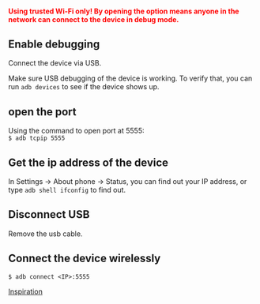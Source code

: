 <h4 style="color:red;">
Using trusted Wi-Fi only!  
By opening the option means anyone in the network can connect to the device in debug mode.
</h4>

## Enable debugging

Connect the device via USB.

Make sure USB debugging of the device is working. To verify that, you can run ```adb devices``` to see if the device shows up.

## open the port

Using the command to open port at 5555:  
`$ adb tcpip 5555`

## Get the ip address of the device

In Settings -> About phone -> Status, you can find out your IP address, or type ```adb shell ifconfig``` to find out.

## Disconnect USB

Remove the usb cable.

## Connect the device wirelessly

```$ adb connect <IP>:5555```


[Inspiration](https://stackoverflow.com/questions/4893953/run-install-debug-android-applications-over-wi-fi)
